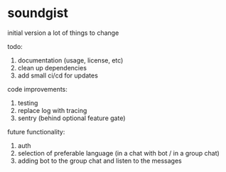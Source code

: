 # soundgist

initial version
a lot of things to change

todo:
1. documentation (usage, license, etc)
2. clean up dependencies
3. add small ci/cd for updates

code improvements:
1. testing
2. replace log with tracing
3. sentry (behind optional feature gate)

future functionality:
1. auth
2. selection of preferable language (in a chat with bot / in a group chat)
3. adding bot to the group chat and listen to the messages
